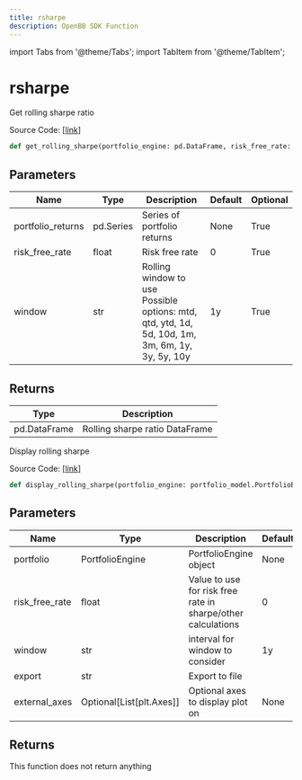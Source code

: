 ```yaml
---
title: rsharpe
description: OpenBB SDK Function
---
```


import Tabs from '@theme/Tabs';
import TabItem from '@theme/TabItem';

# rsharpe

<Tabs>
<TabItem value="model" label="Model" default>

Get rolling sharpe ratio

Source Code: [[link](https://github.com/OpenBB-finance/OpenBBTerminal/tree/main/openbb_terminal/portfolio/portfolio_model.py#L1704)]

```python
def get_rolling_sharpe(portfolio_engine: pd.DataFrame, risk_free_rate: float = 0, window: str = "1y") -> DataFrame
```
## Parameters

| Name | Type | Description | Default | Optional |
| ---- | ---- | ----------- | ------- | -------- |
| portfolio_returns | pd.Series | Series of portfolio returns | None | True |
| risk_free_rate | float | Risk free rate | 0 | True |
| window | str | Rolling window to use<br/>Possible options: mtd, qtd, ytd, 1d, 5d, 10d, 1m, 3m, 6m, 1y, 3y, 5y, 10y | 1y | True |

## Returns

| Type | Description |
| ---- | ----------- |
| pd.DataFrame | Rolling sharpe ratio DataFrame |



</TabItem>
<TabItem value="view" label="View">

Display rolling sharpe

Source Code: [[link](https://github.com/OpenBB-finance/OpenBBTerminal/tree/main/openbb_terminal/portfolio/portfolio_view.py#L932)]

```python
def display_rolling_sharpe(portfolio_engine: portfolio_model.PortfolioEngine, risk_free_rate: float = 0, window: str = "1y", export: str = "", external_axes: Optional[List[matplotlib.axes._axes.Axes]] = None) -> None
```
## Parameters

| Name | Type | Description | Default | Optional |
| ---- | ---- | ----------- | ------- | -------- |
| portfolio | PortfolioEngine | PortfolioEngine object | None | True |
| risk_free_rate | float | Value to use for risk free rate in sharpe/other calculations | 0 | True |
| window | str | interval for window to consider | 1y | True |
| export | str | Export to file |  | True |
| external_axes | Optional[List[plt.Axes]] | Optional axes to display plot on | None | True |

## Returns

This function does not return anything



</TabItem>
</Tabs>